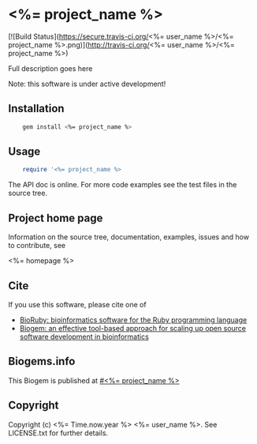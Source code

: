 # <%= project_name %>

[![Build Status](https://secure.travis-ci.org/<%= user_name %>/<%= project_name %>.png)](http://travis-ci.org/<%= user_name %>/<%= project_name %>)

Full description goes here

Note: this software is under active development!

## Installation

```sh
    gem install <%= project_name %>
```

## Usage

```ruby
    require '<%= project_name %>
```

The API doc is online. For more code examples see the test files in
the source tree.
        
## Project home page

Information on the source tree, documentation, examples, issues and
how to contribute, see

  <%= homepage %>

## Cite

If you use this software, please cite one of
  
* [BioRuby: bioinformatics software for the Ruby programming language](http://dx.doi.org/10.1093/bioinformatics/btq475)
* [Biogem: an effective tool-based approach for scaling up open source software development in bioinformatics](http://dx.doi.org/10.1093/bioinformatics/bts080)

## Biogems.info

This Biogem is published at [#<%= project_name %>](http://biogems.info/index.html)

## Copyright

Copyright (c) <%= Time.now.year %> <%= user_name %>. See LICENSE.txt for further details.



